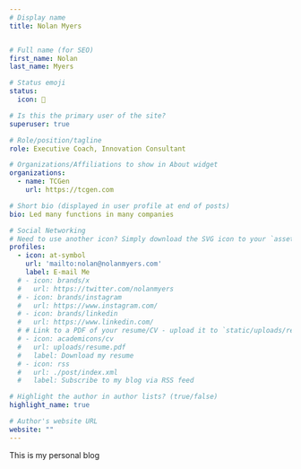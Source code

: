 ```yaml
---
# Display name
title: Nolan Myers


# Full name (for SEO)
first_name: Nolan
last_name: Myers

# Status emoji
status:
  icon: 🌊

# Is this the primary user of the site?
superuser: true

# Role/position/tagline
role: Executive Coach, Innovation Consultant

# Organizations/Affiliations to show in About widget
organizations:
  - name: TCGen
    url: https://tcgen.com

# Short bio (displayed in user profile at end of posts)
bio: Led many functions in many companies

# Social Networking
# Need to use another icon? Simply download the SVG icon to your `assets/media/icons/` folder.
profiles:
  - icon: at-symbol
    url: 'mailto:nolan@nolanmyers.com'
    label: E-mail Me
  # - icon: brands/x
  #   url: https://twitter.com/nolanmyers
  # - icon: brands/instagram
  #   url: https://www.instagram.com/
  # - icon: brands/linkedin
  #   url: https://www.linkedin.com/
  # # Link to a PDF of your resume/CV - upload it to `static/uploads/resume.pdf`
  # - icon: academicons/cv
  #   url: uploads/resume.pdf
  #   label: Download my resume
  # - icon: rss
  #   url: ./post/index.xml
  #   label: Subscribe to my blog via RSS feed

# Highlight the author in author lists? (true/false)
highlight_name: true

# Author's website URL
website: ""
---
```


This is my personal blog
